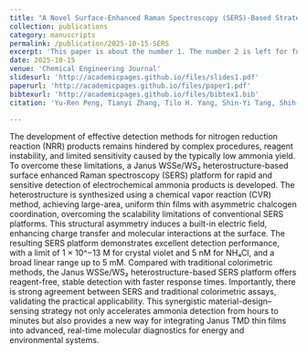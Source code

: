 ```yaml
---
title: "A Novel Surface-Enhanced Raman Spectroscopy (SERS)-Based Strategy for Rapid and Sensitive Detection of NRR Products Using Janus WSSe/WS2 Heterostructures"
collection: publications
category: manuscripts
permalink: /publication/2025-10-15-SERS
excerpt: 'This paper is about the number 1. The number 2 is left for future work.'
date: 2025-10-15
venue: 'Chemical Engineering Journal'
slidesurl: 'http://academicpages.github.io/files/slides1.pdf'
paperurl: 'http://academicpages.github.io/files/paper1.pdf'
bibtexurl: 'http://academicpages.github.io/files/bibtex1.bib'
citation: 'Yu-Ren Peng, Tianyi Zhang, Tilo H. Yang, Shin-Yi Tang, Shih-Ming He, Pei-Husan Wang, Tzi-Yi Yang, Hung-Ti Chen, Shih-Syuan Huang, Yuan-Chun Chen, Hao-Chung Kuo, Jing Kong, and Yu-Lun Chueh, &quot;A Novel Surface-Enhanced Raman Spectroscopy (SERS)-Based Strategy for Rapid and Sensitive Detection of NRR Products Using Janus WSSe/WS2 Heterostructures&quot; <i>Chemical Engineering Journal<i>, 522, 166830 (2025)

---
```

The development of effective detection methods for nitrogen reduction reaction (NRR) products remains hindered by complex procedures, reagent instability, and limited sensitivity caused by the typically low ammonia yield. To overcome these limitations, a Janus WSSe/WS₂ heterostructure-based surface enhanced Raman spectroscopy (SERS) platform for rapid and sensitive detection of electrochemical ammonia products is developed. The heterostructure is synthesized using a chemical vapor reaction (CVR) method, achieving large-area, uniform thin films with asymmetric chalcogen coordination, overcoming the scalability limitations of conventional SERS platforms. This structural asymmetry induces a built-in electric field, enhancing charge transfer and molecular interactions at the surface. The resulting SERS platform demonstrates excellent detection performance, with a limit of 1 × 10^−13 M for crystal violet and 5 nM for NH₄Cl, and a broad linear range up to 5 mM. Compared with traditional colorimetric methods, the Janus WSSe/WS₂ heterostructure-based SERS platform offers reagent-free, stable detection with faster response times. Importantly, there is strong agreement between SERS and traditional colorimetric assays, validating the practical applicability. This synergistic material-design–sensing strategy not only accelerates ammonia detection from hours to minutes but also provides a new way for integrating Janus TMD thin films into advanced, real-time molecular diagnostics for energy and environmental systems.


